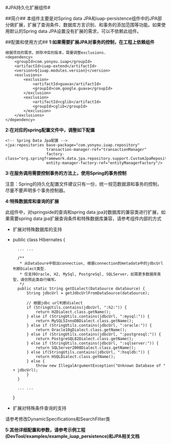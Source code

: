 #JPA持久化扩展组件#

##简介##
本组件主要是对Spring data JPA和iuap-persistence组件中的JPA部分做扩展，扩展了查询条件、数据库方言识别、和事务的添加范围等功能。如果使用默认的Spring data JPA设置没有扩展的需求，可以不依赖此组件。

##配置和使用方式##
**1:如果需要扩展JPA对事务的控制，在工程上依赖组件**

    根据项目的需求，排除冲突的版本，需要调整exclusions.
    <dependency>
        <groupId>com.yonyou.iuap</groupId>
        <artifactId>iuap-extend</artifactId>
        <version>${iuap.modules.version}</version>
        <exclusions>
            <exclusion>
                <artifactId>guava</artifactId>
                <groupId>com.google.guava</groupId>
            </exclusion>
            <exclusion>
                <artifactId>cglib</artifactId>
                <groupId>cglib</groupId>
            </exclusion>
        </exclusions>
    </dependency>


**2:在对应的spring配置文件中，调整如下配置**

    <!-- Spring Data Jpa配置 -->
    <jpa:repositories base-package="com.yonyou.iuap.repository"
                      transaction-manager-ref="transactionManager"
                      factory-class="org.springframework.data.jpa.repository.support.CustomJpaRepositoryFactoryBean"
                      entity-manager-factory-ref="entityManagerFactory"/>

	
**3:在服务调用需要控制事务的方法上，使用Spring的事务控制**

注意：Spring的持久化配置文件建议只有一份，统一规范数据源和事务的控制，尽量不要声明多个事务控制器。

**4:特殊数据库和查询的扩展**

此组件中，对springside的查询和spring data jpa对数据库的兼容类进行扩展，如果需要spring data jpa扩展查询条件和特殊数据库兼容，请参考组件内部的方式

- 扩展对特殊数据库的支持
- 
	public class Hibernates {
		
		... ...
	
		/**
		 * 从DataSoure中取出connection, 根据connection的metadata中的jdbcUrl判断Dialect类型.
		 * 仅支持Oracle, H2, MySql, PostgreSql, SQLServer，如需更多数据库类型，请仿照此类自行编写。
		 */
		public static String getDialect(DataSource dataSource) {
			String jdbcUrl = getJdbcUrlFromDataSource(dataSource);
	
			// 根据jdbc url判断dialect
			if (StringUtils.contains(jdbcUrl, ":h2:")) {
				return H2Dialect.class.getName();
			} else if (StringUtils.contains(jdbcUrl, ":mysql:")) {
				return MySQL5InnoDBDialect.class.getName();
			} else if (StringUtils.contains(jdbcUrl, ":oracle:")) {
				return Oracle10gDialect.class.getName();
			} else if (StringUtils.contains(jdbcUrl, ":postgresql:")) {
				return PostgreSQL82Dialect.class.getName();
			} else if (StringUtils.contains(jdbcUrl, ":sqlserver:")) {
				return SQLServer2008Dialect.class.getName();
			} else if(StringUtils.contains(jdbcUrl, ":hsqldb:")) {
				return HSQLDialect.class.getName();
			} else {
				throw new IllegalArgumentException("Unknown Database of " + jdbcUrl);
			}
		}
	
		... ...
	}

- 扩展对特殊条件查询的支持

请参考修改DynamicSpecifications和SearchFilter类

**5:其他详细配置和参数，请参考示例工程(DevTool/examples/example\_iuap\_persistence)和JPA相关文档**